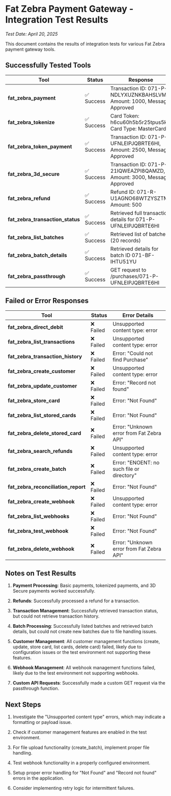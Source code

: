 # Fat Zebra Payment Gateway - Integration Test Results

*Test Date: April 20, 2025*

This document contains the results of integration tests for various Fat Zebra payment gateway tools.

## Successfully Tested Tools

| Tool | Status | Response |
|------|--------|----------|
| **fat_zebra_payment** | ✅ Success | Transaction ID: 071-P-NDLYXUZNKBAHSLVM, Amount: 1000, Message: Approved |
| **fat_zebra_tokenize** | ✅ Success | Card Token: h6cu60h5b5r25tpus5kz, Card Type: MasterCard |
| **fat_zebra_token_payment** | ✅ Success | Transaction ID: 071-P-UFNLEIPJQBRTE6HI, Amount: 2500, Message: Approved |
| **fat_zebra_3d_secure** | ✅ Success | Transaction ID: 071-P-21IQWEAZPI8QAMZD, Amount: 3000, Message: Approved |
| **fat_zebra_refund** | ✅ Success | Refund ID: 071-R-U1AGNO68WTZYSZTM, Amount: 500 |
| **fat_zebra_transaction_status** | ✅ Success | Retrieved full transaction details for 071-P-UFNLEIPJQBRTE6HI |
| **fat_zebra_list_batches** | ✅ Success | Retrieved list of batches (20 records) |
| **fat_zebra_batch_details** | ✅ Success | Retrieved details for batch ID 071-BF-IHTU51YU |
| **fat_zebra_passthrough** | ✅ Success | GET request to /purchases/071-P-UFNLEIPJQBRTE6HI |

## Failed or Error Responses

| Tool | Status | Error Details |
|------|--------|--------------|
| **fat_zebra_direct_debit** | ❌ Failed | Unsupported content type: error |
| **fat_zebra_list_transactions** | ❌ Failed | Unsupported content type: error |
| **fat_zebra_transaction_history** | ❌ Failed | Error: "Could not find Purchase" |
| **fat_zebra_create_customer** | ❌ Failed | Unsupported content type: error |
| **fat_zebra_update_customer** | ❌ Failed | Error: "Record not found" |
| **fat_zebra_store_card** | ❌ Failed | Error: "Not Found" |
| **fat_zebra_list_stored_cards** | ❌ Failed | Error: "Not Found" |
| **fat_zebra_delete_stored_card** | ❌ Failed | Error: "Unknown error from Fat Zebra API" |
| **fat_zebra_search_refunds** | ❌ Failed | Unsupported content type: error |
| **fat_zebra_create_batch** | ❌ Failed | Error: "ENOENT: no such file or directory" |
| **fat_zebra_reconciliation_report** | ❌ Failed | Error: "Not Found" |
| **fat_zebra_create_webhook** | ❌ Failed | Unsupported content type: error |
| **fat_zebra_list_webhooks** | ❌ Failed | Error: "Not Found" |
| **fat_zebra_test_webhook** | ❌ Failed | Error: "Not Found" |
| **fat_zebra_delete_webhook** | ❌ Failed | Error: "Unknown error from Fat Zebra API" |

## Notes on Test Results

1. **Payment Processing**: Basic payments, tokenized payments, and 3D Secure payments worked successfully.

2. **Refunds**: Successfully processed a refund for a transaction.

3. **Transaction Management**: Successfully retrieved transaction status, but could not retrieve transaction history.

4. **Batch Processing**: Successfully listed batches and retrieved batch details, but could not create new batches due to file handling issues.

5. **Customer Management**: All customer management functions (create, update, store card, list cards, delete card) failed, likely due to configuration issues or the test environment not supporting these features.

6. **Webhook Management**: All webhook management functions failed, likely due to the test environment not supporting webhooks.

7. **Custom API Requests**: Successfully made a custom GET request via the passthrough function.

## Next Steps

1. Investigate the "Unsupported content type" errors, which may indicate a formatting or payload issue.

2. Check if customer management features are enabled in the test environment.

3. For file upload functionality (create_batch), implement proper file handling.

4. Test webhook functionality in a properly configured environment.

5. Setup proper error handling for "Not Found" and "Record not found" errors in the application.

6. Consider implementing retry logic for intermittent failures.
